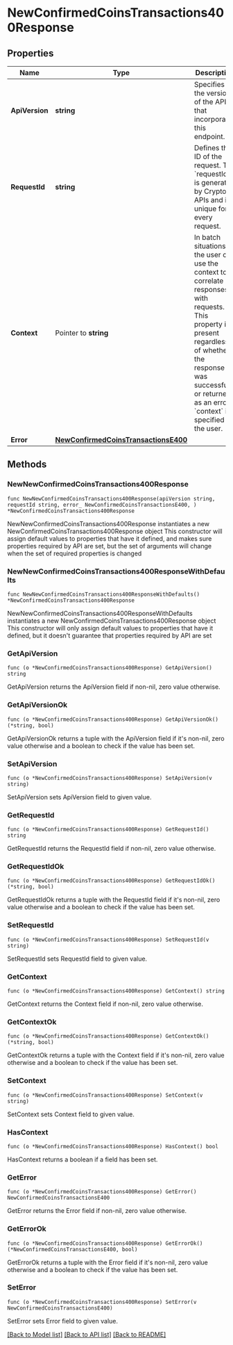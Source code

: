 # NewConfirmedCoinsTransactions400Response

## Properties

Name | Type | Description | Notes
------------ | ------------- | ------------- | -------------
**ApiVersion** | **string** | Specifies the version of the API that incorporates this endpoint. | 
**RequestId** | **string** | Defines the ID of the request. The &#x60;requestId&#x60; is generated by Crypto APIs and it&#39;s unique for every request. | 
**Context** | Pointer to **string** | In batch situations the user can use the context to correlate responses with requests. This property is present regardless of whether the response was successful or returned as an error. &#x60;context&#x60; is specified by the user. | [optional] 
**Error** | [**NewConfirmedCoinsTransactionsE400**](NewConfirmedCoinsTransactionsE400.md) |  | 

## Methods

### NewNewConfirmedCoinsTransactions400Response

`func NewNewConfirmedCoinsTransactions400Response(apiVersion string, requestId string, error_ NewConfirmedCoinsTransactionsE400, ) *NewConfirmedCoinsTransactions400Response`

NewNewConfirmedCoinsTransactions400Response instantiates a new NewConfirmedCoinsTransactions400Response object
This constructor will assign default values to properties that have it defined,
and makes sure properties required by API are set, but the set of arguments
will change when the set of required properties is changed

### NewNewConfirmedCoinsTransactions400ResponseWithDefaults

`func NewNewConfirmedCoinsTransactions400ResponseWithDefaults() *NewConfirmedCoinsTransactions400Response`

NewNewConfirmedCoinsTransactions400ResponseWithDefaults instantiates a new NewConfirmedCoinsTransactions400Response object
This constructor will only assign default values to properties that have it defined,
but it doesn't guarantee that properties required by API are set

### GetApiVersion

`func (o *NewConfirmedCoinsTransactions400Response) GetApiVersion() string`

GetApiVersion returns the ApiVersion field if non-nil, zero value otherwise.

### GetApiVersionOk

`func (o *NewConfirmedCoinsTransactions400Response) GetApiVersionOk() (*string, bool)`

GetApiVersionOk returns a tuple with the ApiVersion field if it's non-nil, zero value otherwise
and a boolean to check if the value has been set.

### SetApiVersion

`func (o *NewConfirmedCoinsTransactions400Response) SetApiVersion(v string)`

SetApiVersion sets ApiVersion field to given value.


### GetRequestId

`func (o *NewConfirmedCoinsTransactions400Response) GetRequestId() string`

GetRequestId returns the RequestId field if non-nil, zero value otherwise.

### GetRequestIdOk

`func (o *NewConfirmedCoinsTransactions400Response) GetRequestIdOk() (*string, bool)`

GetRequestIdOk returns a tuple with the RequestId field if it's non-nil, zero value otherwise
and a boolean to check if the value has been set.

### SetRequestId

`func (o *NewConfirmedCoinsTransactions400Response) SetRequestId(v string)`

SetRequestId sets RequestId field to given value.


### GetContext

`func (o *NewConfirmedCoinsTransactions400Response) GetContext() string`

GetContext returns the Context field if non-nil, zero value otherwise.

### GetContextOk

`func (o *NewConfirmedCoinsTransactions400Response) GetContextOk() (*string, bool)`

GetContextOk returns a tuple with the Context field if it's non-nil, zero value otherwise
and a boolean to check if the value has been set.

### SetContext

`func (o *NewConfirmedCoinsTransactions400Response) SetContext(v string)`

SetContext sets Context field to given value.

### HasContext

`func (o *NewConfirmedCoinsTransactions400Response) HasContext() bool`

HasContext returns a boolean if a field has been set.

### GetError

`func (o *NewConfirmedCoinsTransactions400Response) GetError() NewConfirmedCoinsTransactionsE400`

GetError returns the Error field if non-nil, zero value otherwise.

### GetErrorOk

`func (o *NewConfirmedCoinsTransactions400Response) GetErrorOk() (*NewConfirmedCoinsTransactionsE400, bool)`

GetErrorOk returns a tuple with the Error field if it's non-nil, zero value otherwise
and a boolean to check if the value has been set.

### SetError

`func (o *NewConfirmedCoinsTransactions400Response) SetError(v NewConfirmedCoinsTransactionsE400)`

SetError sets Error field to given value.



[[Back to Model list]](../README.md#documentation-for-models) [[Back to API list]](../README.md#documentation-for-api-endpoints) [[Back to README]](../README.md)


